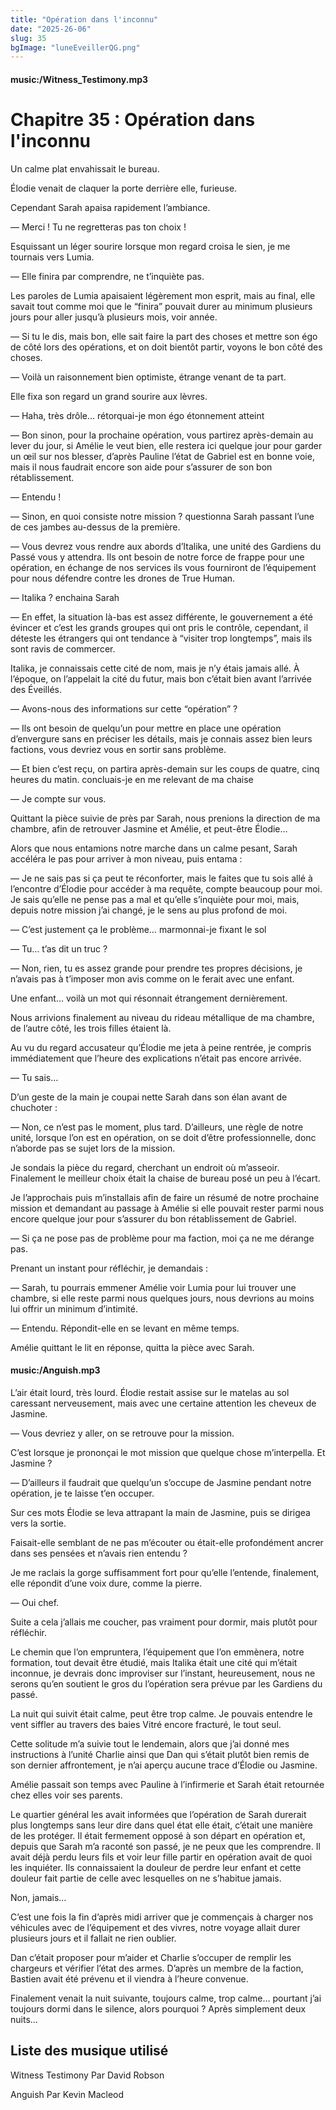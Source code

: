 ```yaml
---
title: "Opération dans l'inconnu"
date: "2025-26-06"
slug: 35
bgImage: "luneEveillerQG.png"
---
```


#### music:/Witness_Testimony.mp3

# Chapitre 35 : Opération dans l'inconnu

Un calme plat envahissait le bureau.

Élodie venait de claquer la porte derrière elle, furieuse.

Cependant Sarah apaisa rapidement l’ambiance.

— Merci ! Tu ne regretteras pas ton choix !

Esquissant un léger sourire lorsque mon regard croisa le sien, je me tournais vers Lumia.

— Elle finira par comprendre, ne t’inquiète pas.

Les paroles de Lumia apaisaient légèrement mon esprit, mais au final, elle savait tout comme moi que le “finira” pouvait durer au minimum plusieurs jours pour aller jusqu’à plusieurs mois, voir année.

— Si tu le dis, mais bon, elle sait faire la part des choses et mettre son égo de côté lors des opérations, et on doit bientôt partir, voyons le bon côté des choses.

— Voilà un raisonnement bien optimiste, étrange venant de ta part.

Elle fixa son regard un grand sourire aux lèvres.

— Haha, très drôle… rétorquai-je mon égo étonnement atteint

— Bon sinon, pour la prochaine opération, vous partirez après-demain au lever du jour, si Amélie le veut bien, elle restera ici quelque jour pour garder un œil sur nos blesser, d’après Pauline l’état de Gabriel est en bonne voie, mais il nous faudrait encore son aide pour s’assurer de son bon rétablissement.

— Entendu !

— Sinon, en quoi consiste notre mission ? questionna Sarah passant l’une de ces jambes au-dessus de la première.

— Vous devrez vous rendre aux abords d’Italika, une unité des Gardiens du Passé vous y attendra. Ils ont besoin de notre force de frappe pour une opération, en échange de nos services ils vous fourniront de l’équipement pour nous défendre contre les drones de True Human.

— Italika ? enchaina Sarah

— En effet, la situation là-bas est assez différente, le gouvernement a été évincer et c’est les grands groupes qui ont pris le contrôle, cependant, il déteste les étrangers qui ont tendance à “visiter trop longtemps”, mais ils sont ravis de commercer.

Italika, je connaissais cette cité de nom, mais je n’y étais jamais allé. À l’époque, on l’appelait la cité du futur, mais bon c’était bien avant l’arrivée des Éveillés.

— Avons-nous des informations sur cette “opération” ?

— Ils ont besoin de quelqu’un pour mettre en place une opération d’envergure sans en préciser les détails, mais je connais assez bien leurs factions, vous devriez vous en sortir sans problème.

— Et bien c’est reçu, on partira après-demain sur les coups de quatre, cinq heures du matin. concluais-je en me relevant de ma chaise

— Je compte sur vous.

Quittant la pièce suivie de près par Sarah, nous prenions la direction de ma chambre, afin de retrouver Jasmine et Amélie, et peut-être Élodie…

Alors que nous entamions notre marche dans un calme pesant, Sarah accéléra le pas pour arriver à mon niveau, puis entama :

— Je ne sais pas si ça peut te réconforter, mais le faites que tu sois allé à l’encontre d’Élodie pour accéder à ma requête, compte beaucoup pour moi. Je sais qu’elle ne pense pas a mal et qu’elle s’inquiète pour moi, mais, depuis notre mission j’ai changé, je le sens au plus profond de moi.

— C’est justement ça le problème… marmonnai-je fixant le sol

— Tu… t’as dit un truc ?

— Non, rien, tu es assez grande pour prendre tes propres décisions, je n’avais pas à t’imposer mon avis comme on le ferait avec une enfant.

Une enfant… voilà un mot qui résonnait étrangement dernièrement.

Nous arrivions finalement au niveau du rideau métallique de ma chambre, de l’autre côté, les trois filles étaient là.

Au vu du regard accusateur qu’Élodie me jeta à peine rentrée, je compris immédiatement que l’heure des explications n’était pas encore arrivée.

— Tu sais…

D’un geste de la main je coupai nette Sarah dans son élan avant de chuchoter :

— Non, ce n’est pas le moment, plus tard. D’ailleurs, une règle de notre unité, lorsque l’on est en opération, on se doit d’être professionnelle, donc n’aborde pas se sujet lors de la mission.

Je sondais la pièce du regard, cherchant un endroit où m’asseoir. Finalement le meilleur choix était la chaise de bureau posé un peu à l’écart.

Je l’approchais puis m’installais afin de faire un résumé de notre prochaine mission et demandant au passage à Amélie si elle pouvait rester parmi nous encore quelque jour pour s’assurer du bon rétablissement de Gabriel.

— Si ça ne pose pas de problème pour ma faction, moi ça ne me dérange pas.

Prenant un instant pour réfléchir, je demandais : 

— Sarah, tu pourrais emmener Amélie voir Lumia pour lui trouver une chambre, si elle reste parmi nous quelques jours, nous devrions au moins lui offrir un minimum d’intimité.

— Entendu. Répondit-elle en se levant en même temps.

Amélie quittant le lit en réponse, quitta la pièce avec Sarah.

#### music:/Anguish.mp3

L’air était lourd, très lourd. Élodie restait assise sur le matelas au sol caressant nerveusement, mais avec une certaine attention les cheveux de Jasmine.

— Vous devriez y aller, on se retrouve pour la mission.

C’est lorsque je prononçai le mot mission que quelque chose m’interpella. Et Jasmine ?

— D’ailleurs il faudrait que quelqu’un s’occupe de Jasmine pendant notre opération, je te laisse t’en occuper.

Sur ces mots Élodie se leva attrapant la main de Jasmine, puis se dirigea vers la sortie.

Faisait-elle semblant de ne pas m’écouter ou était-elle profondément ancrer dans ses pensées et n’avais rien entendu ?

Je me raclais la gorge suffisamment fort pour qu’elle l’entende, finalement, elle répondit d’une voix dure, comme la pierre.

— Oui chef.

Suite a cela j’allais me coucher, pas vraiment pour dormir, mais plutôt pour réfléchir.

Le chemin que l’on empruntera, l’équipement que l’on emmènera, notre formation, tout devait être étudié, mais Italika était une cité qui m’était inconnue, je devrais donc improviser sur l’instant, heureusement, nous ne serons qu’en soutient le gros du l’opération sera prévue par les Gardiens du passé.

La nuit qui suivit était calme, peut être trop calme. Je pouvais entendre le vent siffler au travers des baies Vitré encore fracturé, le tout seul.

Cette solitude m’a suivie tout le lendemain, alors que j’ai donné mes instructions à l’unité Charlie ainsi que Dan qui s’était plutôt bien remis de son dernier affrontement, je n’ai aperçu aucune trace d’Élodie ou Jasmine.

Amélie passait son temps avec Pauline à l’infirmerie et Sarah était retournée chez elles voir ses parents.

Le quartier général les avait informées que l’opération de Sarah durerait plus longtemps sans leur dire dans quel état elle était, c’était une manière de les protéger. Il était fermement opposé à son départ en opération et, depuis que Sarah m’a raconté son passé, je ne peux que les comprendre. Il avait déjà perdu leurs fils et voir leur fille partir en opération avait de quoi les inquiéter. Ils connaissaient la douleur de perdre leur enfant et cette douleur fait partie de celle avec lesquelles on ne s’habitue jamais.

Non, jamais…

C’est une fois la fin d’après midi arriver que je commençais à charger nos véhicules avec de l’équipement et des vivres, notre voyage allait durer plusieurs jours et il fallait ne rien oublier.

Dan c’était proposer pour m’aider et Charlie s’occuper de remplir les chargeurs et vérifier l’état des armes. D’après un membre de la faction, Bastien avait été prévenu et il viendra à l’heure convenue.

Finalement venait la nuit suivante, toujours calme, trop calme… pourtant j’ai toujours dormi dans le silence, alors pourquoi ? Après simplement deux nuits…

## Liste des musique utilisé

Witness Testimony Par David Robson

Anguish Par Kevin Macleod
